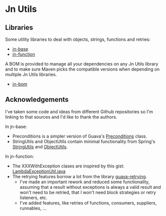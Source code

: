 # Jn Utils

## Libraries

Some utility libraries to deal with objects, strings, functions and retries:
* [jn-base](jn-base/README.md)
* [jn-function](jn-function/README.md)

A BOM is provided to manage all your dependencies on any Jn Utils library and to make
sure Maven picks the compatible versions when depending on multiple Jn Utils libraries.
* [jn-bom](jn-bom/README.md)

## Acknowledgements

I've taken some code and ideas from different Github repositories so I'm linking to that
sources and I'd like to thank the authors.

In jn-base:
* Preconditions is a simpler version of Guava's 
[Preconditions](https://github.com/google/guava/blob/master/guava/src/com/google/common/base/Preconditions.java) class.
* StringUtils and ObjectUtils contain minimal functionality from Spring's 
[StringUtils](https://github.com/spring-projects/spring-framework/blob/master/spring-core/src/main/java/org/springframework/util/StringUtils.java)
and [ObjectUtils](https://github.com/spring-projects/spring-framework/blob/master/spring-core/src/main/java/org/springframework/util/ObjectUtils.java).

In jn-function:
* The XXXWithException clases are inspired by this gist:
[LambdaExceptionUtil.java](https://gist.github.com/jomoespe/ea5c21722b693c09c38bf6286226cd92)
* The retrying features borrow a lot from the library [guava-retrying](https://github.com/rholder/guava-retrying).
  * I've made an important rework and reduced some functionality, assuming that a result without exceptions is 
  always a valid result and won't need to be retried, that I won't need block strategies or retry
  listeners, etc.
  * I've added features, like retries of functions, consumers, suppliers, runnables, ...
